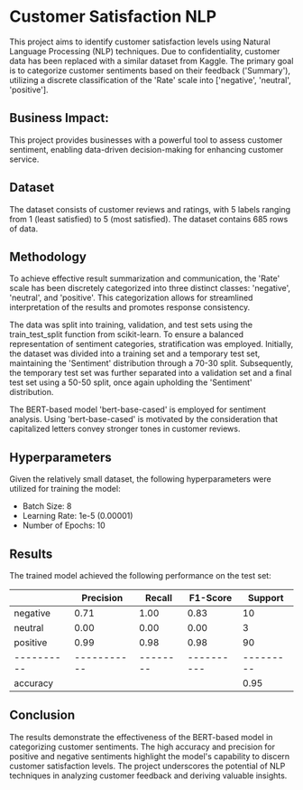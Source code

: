 # Customer Satisfaction NLP

This project aims to identify customer satisfaction levels using Natural Language Processing (NLP) techniques. Due to confidentiality, customer data has been replaced with a similar dataset from Kaggle. The primary goal is to categorize customer sentiments based on their feedback ('Summary'), utilizing a discrete classification of the 'Rate' scale into ['negative', 'neutral', 'positive'].

## Business Impact:

This project provides businesses with a powerful tool to assess customer sentiment, enabling data-driven decision-making for enhancing customer service.

## Dataset

The dataset consists of customer reviews and ratings, with 5 labels ranging from 1 (least satisfied) to 5 (most satisfied). The dataset contains 685 rows of data.

## Methodology

To achieve effective result summarization and communication, the 'Rate' scale has been discretely categorized into three distinct classes: 'negative', 'neutral', and 'positive'. This categorization allows for streamlined interpretation of the results and promotes response consistency.

The data was split into training, validation, and test sets using the train_test_split function from scikit-learn. To ensure a balanced representation of sentiment categories, stratification was employed. Initially, the dataset was divided into a training set and a temporary test set, maintaining the 'Sentiment' distribution through a 70-30 split. Subsequently, the temporary test set was further separated into a validation set and a final test set using a 50-50 split, once again upholding the 'Sentiment' distribution.

The BERT-based model 'bert-base-cased' is employed for sentiment analysis. Using 'bert-base-cased' is motivated by the consideration that capitalized letters convey stronger tones in customer reviews.

## Hyperparameters

Given the relatively small dataset, the following hyperparameters were utilized for training the model:

- Batch Size: 8
- Learning Rate: 1e-5 (0.00001)
- Number of Epochs: 10

## Results

The trained model achieved the following performance on the test set:


|          | Precision | Recall | F1-Score | Support |
|----------|-----------|--------|----------|---------|
| negative | 0.71      | 1.00   | 0.83     | 10      |
| neutral  | 0.00      | 0.00   | 0.00     | 3       |
| positive | 0.99      | 0.98   | 0.98     | 90      |
|----------|-----------|--------|----------|---------|
| accuracy |           |        |          | 0.95    |


## Conclusion

The results demonstrate the effectiveness of the BERT-based model in categorizing customer sentiments. The high accuracy and precision for positive and negative sentiments highlight the model's capability to discern customer satisfaction levels. The project underscores the potential of NLP techniques in analyzing customer feedback and deriving valuable insights.
